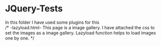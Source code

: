 # JQuery-Tests
In this folder I have used some plugins for this
<br>
/*
-lazyload.html-
This page is a image gallery. 
I have attached the css to set the images as a image gallery.
Lazyload function helps to load images one by one.
*/
